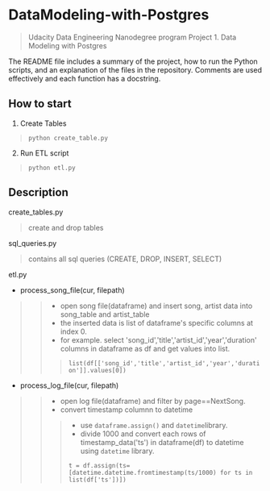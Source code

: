 DataModeling-with-Postgres
=============================
>Udacity Data Engineering Nanodegree program Project 1. Data Modeling with Postgres




The README file includes a summary of the project, how to run the Python scripts, and an explanation of the files in the repository. Comments are used effectively and each function has a docstring.

How to start
-------
1. Create Tables 
>    ```python create_table.py```
2. Run ETL script
> ```python etl.py```

Description
-----
create_tables.py
> create and drop tables

sql_queries.py
> contains all sql queries (CREATE, DROP, INSERT, SELECT)

etl.py
- process_song_file(cur, filepath)
>> - open song file(dataframe) and insert song, artist data into song_table and artist_table
>> - the inserted data is list of dataframe's specific columns at index 0.
>> - for example. select 'song_id','title','artist_id','year','duration' columns in dataframe as df and get values into list.
>>> ```list(df[['song_id','title','artist_id','year','duration']].values[0])```

- process_log_file(cur, filepath)
>> - open log file(dataframe) and filter by page==NextSong.
>> - convert timestamp columnn to datetime
>>> * use ```dataframe.assign()``` and ```datetime```library.
>>> * divide 1000 and convert each rows of timestamp_data('ts') in dataframe(df) to datetime using ```datetime``` library.
>>> <pre><code>t = df.assign(ts=[datetime.datetime.fromtimestamp(ts/1000) for ts in list(df['ts'])])</code></pre>

